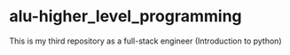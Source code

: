 # alu-higher_level_programming
This is my third repository as a full-stack engineer (Introduction to python)
